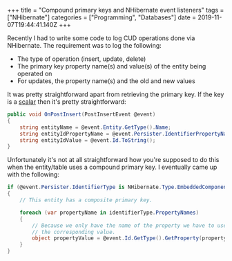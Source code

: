 +++
title = "Compound primary keys and NHibernate event listeners"
tags = ["NHibernate"]
categories = ["Programming", "Databases"]
date = 2019-11-07T19:44:41.140Z
+++

Recently I had to write some code to log CUD operations done via
NHibernate. The requirement was to log the following:

 - The type of operation (insert, update, delete)
 - The primary key property name(s) and value(s) of the entity being
   operated on
 - For updates, the property name(s) and the old and new values

It was pretty straightforward apart from retrieving the primary key. If
the key is a [scalar](http://foldoc.org/scalar) then it's pretty
straightforward:

```cs
public void OnPostInsert(PostInsertEvent @event)
{
    string entityName = @event.Entity.GetType().Name;
    string entityIdPropertyName = @event.Persister.IdentifierPropertyName ?? "ID";
    string entityIdValue = @event.Id.ToString();
}
```

Unfortunately it's not at all straightforward how you're supposed to do
this when the entity/table uses a compound primary key. I eventually
came up with the following:

```cs
if (@event.Persister.IdentifierType is NHibernate.Type.EmbeddedComponentType identifierType)
{
    // This entity has a composite primary key.

    foreach (var propertyName in identifierType.PropertyNames)
    {
        // Because we only have the name of the property we have to use reflection to get
        // the corresponding value.
        object propertyValue = @event.Id.GetType().GetProperty(propertyName).GetValue(entityId);
    }
}
```
